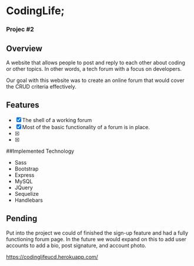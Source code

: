 <h1> CodingLife; </h1>  <h3> Projec #2 </h3>

<h2> Overview </h2>

A website that allows people to post and reply to each other about coding or other topics. In other words, a tech forum with a focus on developers.

Our goal with this website was to create an online forum that would cover the CRUD criteria effectively.


<h2> Features </h2>

- [x] The shell of a working forum
- [x] Most of the basic functionality of a forum is in place.
- [x] 
- [x] 


##Implemented Technology

- Sass
- Bootstrap
- Express
- MySQL
- JQuery
- Sequelize
- Handlebars


<h2> Pending </h2>

Put into the project we could of finished the sign-up feature and had a fully functioning forum page.
In the future we would expand on this to add user accounts to add a bio, post signature, and account photo.

https://codinglifeucd.herokuapp.com/


